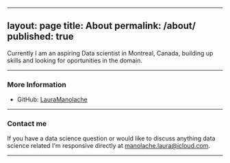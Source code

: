 
---
layout: page
title: About
permalink: /about/
published: true
---

Currently I am an aspiring Data scientist  in Montreal, Canada,  building up skills and looking for oportunities in the domain. 
    
*****
### More Information

* GitHub: [LauraManolache](https://github.com/DanielaLaura)

*****

### Contact me

If you have a data science question or would like to discuss anything data science related I'm responsive directly at [manolache.laura@icloud.com](mailto:manolache.laura@icloud.com).

*****
